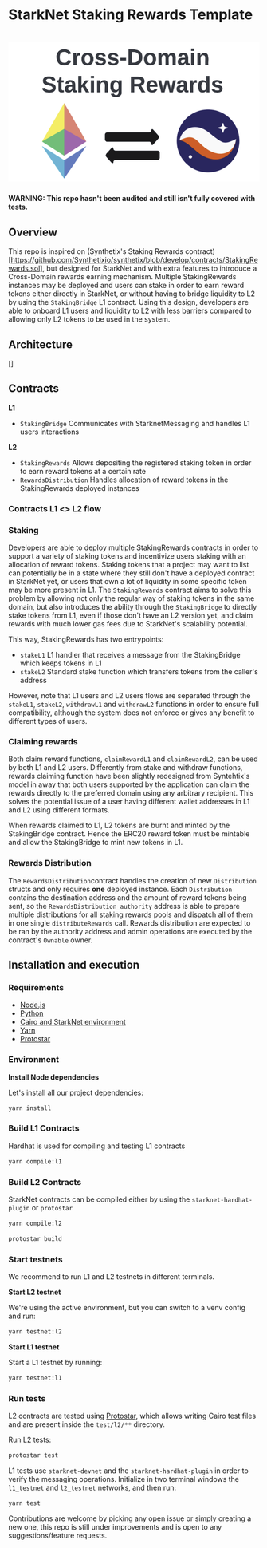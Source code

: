# StarkNet Staking Rewards Template

# <img src="logo.png" alt="Cross-Domain Staking Rewards">

**WARNING: This repo hasn't been audited and still isn't fully covered with tests.**

## Overview

This repo is inspired on (Synthetix's Staking Rewards contract)[https://github.com/Synthetixio/synthetix/blob/develop/contracts/StakingRewards.sol], but designed for StarkNet and with extra features to introduce a Cross-Domain rewards earning mechanism. Multiple StakingRewards instances may be deployed and users can stake in order to earn reward tokens either directly in StarkNet, or without having to bridge liquidity to L2 by using the `StakingBridge` L1 contract. Using this design, developers are able to onboard L1 users and liquidity to L2 with less barriers compared to allowing only L2 tokens to be used in the system.

## Architecture

[]

## Contracts

**L1**

- `StakingBridge` Communicates with StarknetMessaging and handles L1 users interactions

**L2**

- `StakingRewards` Allows depositing the registered staking token in order to earn reward tokens at a certain rate
- `RewardsDistribution` Handles allocation of reward tokens in the StakingRewards deployed instances

### Contracts L1 <> L2 flow

### Staking

Developers are able to deploy multiple StakingRewards contracts in order to support a variety of staking tokens and incentivize users staking with an allocation of reward tokens. Staking tokens that a project may want to list can potentially be in a state where they still don't have a deployed contract in StarkNet yet, or users that own a lot of liquidity in some specific token may be more present in L1. The `StakingRewards` contract aims to solve this problem by allowing not only the regular way of staking tokens in the same domain, but also introduces the ability through the `StakingBridge` to directly stake tokens from L1, even if those don't have an L2 version yet, and claim rewards with much lower gas fees due to StarkNet's scalability potential.

This way, StakingRewards has two entrypoints:

- `stakeL1` L1 handler that receives a message from the StakingBridge which keeps tokens in L1
- `stakeL2` Standard stake function which transfers tokens from the caller's address

However, note that L1 users and L2 users flows are separated through the `stakeL1`, `stakeL2`, `withdrawL1` and `withdrawL2` functions in order to ensure full compatibility, although the system does not enforce or gives any benefit to different types of users.

### Claiming rewards

Both claim reward functions, `claimRewardL1` and `claimRewardL2`, can be used by both L1 and L2 users. Differently from stake and withdraw functions, rewards claiming function have been slightly redesigned from Syntehtix's model in away that both users supported by the application can claim the rewards directly to the preferred domain using any arbitrary recipient. This solves the potential issue of a user having different wallet addresses in L1 and L2 using different formats.

When rewards claimed to L1, L2 tokens are burnt and minted by the StakingBridge contract. Hence the ERC20 reward token must be mintable and allow the StakingBridge to mint new tokens in L1.

### Rewards Distribution

The `RewardsDistribution`contract handles the creation of new `Distribution` structs and only requires **one** deployed instance. Each `Distribution` contains the destination address and the amount of reward tokens being sent, so the `RewardsDistribution_authority` address is able to prepare multiple distributions for all staking rewards pools and dispatch all of them in one single `distributeRewards` call. Rewards distribution are expected to be ran by the authority address and admin operations are executed by the contract's `Ownable` owner.

## Installation and execution

### Requirements

- [Node.js](https://github.com/nvm-sh/nvm)
- [Python](https://docs.python.org/3/using/index.html)
- [Cairo and StarkNet environment](https://starknet.io/docs/quickstart.html)
- [Yarn](https://yarnpkg.com/)
- [Protostar](https://docs.swmansion.com/protostar/docs/tutorials/installation)

### Environment

**Install Node dependencies**

Let's install all our project dependencies:

```bash
yarn install
```

### Build L1 Contracts

Hardhat is used for compiling and testing L1 contracts

```bash
yarn compile:l1
```

### Build L2 Contracts

StarkNet contracts can be compiled either by using the `starknet-hardhat-plugin` or `protostar`

```bash
yarn compile:l2
```

```bash
protostar build
```

### Start testnets

We recommend to run L1 and L2 testnets in different terminals.

**Start L2 testnet**

We're using the active environment, but you can switch to a venv config and run:

```bash
yarn testnet:l2
```

**Start L1 testnet**

Start a L1 testnet by running:

```bash
yarn testnet:l1
```

### Run tests

L2 contracts are tested using [Protostar](https://docs.swmansion.com/protostar/docs/tutorials/testing), which allows writing Cairo test files and are present inside the `test/l2/**` directory.

Run L2 tests:

```bash
protostar test
```

L1 tests use `starknet-devnet` and the `starknet-hardhat-plugin` in order to verify the messaging operations. Initialize in two terminal windows the `l1_testnet` and `l2_testnet` networks, and then run:

```bash
yarn test
```

Contributions are welcome by picking any open issue or simply creating a new one, this repo is still under improvements and is open to any suggestions/feature requests.
